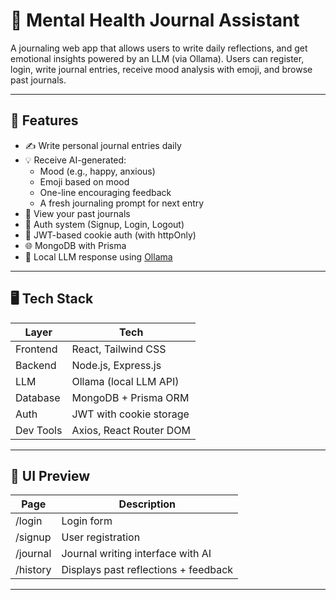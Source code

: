 # 🧠 Mental Health Journal Assistant

A journaling web app that allows users to write daily reflections, and get emotional insights powered by an LLM (via Ollama). Users can register, login, write journal entries, receive mood analysis with emoji, and browse past journals.

---

## 🌟 Features

- ✍️ Write personal journal entries daily
- 💡 Receive AI-generated:
  - Mood (e.g., happy, anxious)
  - Emoji based on mood
  - One-line encouraging feedback
  - A fresh journaling prompt for next entry
- 📜 View your past journals
- 🔐 Auth system (Signup, Login, Logout)
- 🍪 JWT-based cookie auth (with httpOnly)
- 🌐 MongoDB with Prisma
- 🦙 Local LLM response using [Ollama](https://ollama.com/)

---

## 🖥️ Tech Stack

| Layer      | Tech                    |
|------------|-------------------------|
| Frontend   | React, Tailwind CSS     |
| Backend    | Node.js, Express.js     |
| LLM        | Ollama (local LLM API)  |
| Database   | MongoDB + Prisma ORM    |
| Auth       | JWT with cookie storage |
| Dev Tools  | Axios, React Router DOM |

---

## 📸 UI Preview

| Page              | Description                            |
|-------------------|----------------------------------------|
| /login          | Login form                             |
| /signup         | User registration                      |
| /journal        | Journal writing interface with AI      |
| /history        | Displays past reflections + feedback   |

---
